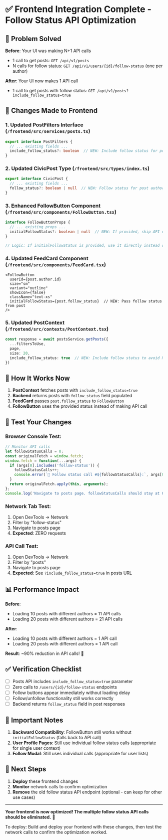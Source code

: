 # ✅ Frontend Integration Complete - Follow Status API Optimization

## 🎯 Problem Solved

**Before**: Your UI was making N+1 API calls
- 1 call to get posts: `GET /api/v1/posts`
- N calls for follow status: `GET /api/v1/users/{id}/follow-status` (one per author)

**After**: Your UI now makes 1 API call  
- 1 call to get posts with follow status: `GET /api/v1/posts?include_follow_status=true`

## 📝 Changes Made to Frontend

### 1. **Updated PostFilters Interface** (`/frontend/src/services/posts.ts`)
```typescript
export interface PostFilters {
  // ... existing fields ...
  include_follow_status?: boolean  // NEW: Include follow status for post authors
}
```

### 2. **Updated CivicPost Type** (`/frontend/src/types/index.ts`)
```typescript
export interface CivicPost {
  // ... existing fields ...
  follow_status?: boolean | null  // NEW: Follow status for post author (null if user is author or not authenticated)
}
```

### 3. **Enhanced FollowButton Component** (`/frontend/src/components/FollowButton.tsx`)
```typescript
interface FollowButtonProps {
  // ... existing props ...
  initialFollowStatus?: boolean | null  // NEW: If provided, skip API call
}

// Logic: If initialFollowStatus is provided, use it directly instead of making API call
```

### 4. **Updated FeedCard Component** (`/frontend/src/components/FeedCard.tsx`)
```tsx
<FollowButton
  userId={post.author.id}
  size="sm"
  variant="outline"
  showIcon={false}
  className="text-xs"
  initialFollowStatus={post.follow_status}  // NEW: Pass follow status from post
/>
```

### 5. **Updated PostContext** (`/frontend/src/contexts/PostContext.tsx`)
```typescript
const response = await postsService.getPosts({
  ...filtersToUse,
  page,
  size: 20,
  include_follow_status: true  // NEW: Include follow status to avoid N+1 API calls
})
```

## 🔄 How It Works Now

1. **PostContext** fetches posts with `include_follow_status=true`
2. **Backend** returns posts with `follow_status` field populated
3. **FeedCard** passes `post.follow_status` to `FollowButton`
4. **FollowButton** uses the provided status instead of making API call

## 🧪 Test Your Changes

### **Browser Console Test:**
```javascript
// Monitor API calls
let followStatusCalls = 0;
const originalFetch = window.fetch;
window.fetch = function(...args) {
  if (args[0].includes('follow-status')) {
    followStatusCalls++;
    console.error(`🚨 Follow status call #${followStatusCalls}:`, args[0]);
  }
  return originalFetch.apply(this, arguments);
};
console.log('Navigate to posts page. followStatusCalls should stay at 0!');
```

### **Network Tab Test:**
1. Open DevTools → Network
2. Filter by "follow-status"  
3. Navigate to posts page
4. **Expected**: ZERO requests

### **API Call Test:**
1. Open DevTools → Network
2. Filter by "posts"
3. Navigate to posts page  
4. **Expected**: See `?include_follow_status=true` in posts URL

## 📊 Performance Impact

**Before**: 
- Loading 10 posts with different authors = 11 API calls
- Loading 20 posts with different authors = 21 API calls

**After**:
- Loading 10 posts with different authors = 1 API call  
- Loading 20 posts with different authors = 1 API call

**Result**: ~90% reduction in API calls! 🚀

## ✅ Verification Checklist

- [ ] Posts API includes `include_follow_status=true` parameter
- [ ] Zero calls to `/users/{id}/follow-status` endpoints
- [ ] Follow buttons appear immediately without loading delay
- [ ] Follow/unfollow functionality still works correctly
- [ ] Backend returns `follow_status` field in post responses

## 🚨 Important Notes

1. **Backward Compatibility**: FollowButton still works without `initialFollowStatus` (falls back to API call)
2. **User Profile Pages**: Still use individual follow status calls (appropriate for single user context)
3. **Follow Modal**: Still uses individual calls (appropriate for user lists)

## 🎯 Next Steps

1. **Deploy** these frontend changes
2. **Monitor** network calls to confirm optimization  
3. **Remove** the old follow status API endpoint (optional - can keep for other use cases)

---

**Your frontend is now optimized! The multiple follow status API calls should be eliminated.** 🎉

To deploy: Build and deploy your frontend with these changes, then test the network calls to confirm the optimization worked.
